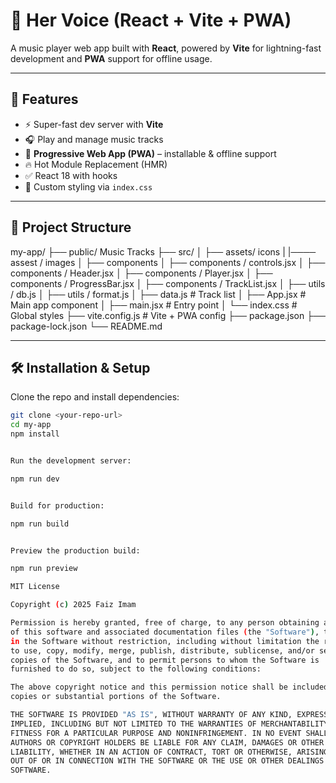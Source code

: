 # 🎵 Her Voice (React + Vite + PWA)

A music player web app built with **React**, powered by **Vite** for lightning-fast development and **PWA** support for offline usage.  

---

## 🚀 Features
- ⚡ Super-fast dev server with **Vite**
- 🎧 Play and manage music tracks
- 📱 **Progressive Web App (PWA)** – installable & offline support
- 🔥 Hot Module Replacement (HMR)
- ✅ React 18 with hooks
- 🎨 Custom styling via `index.css`

---

## 📂 Project Structure
my-app/
├── public/ Music Tracks 
├── src/
│ ├── assets/ icons
| |────  assest / images
│ ├── components
│ ├── components / controls.jsx
│ ├── components / Header.jsx
│ ├── components / Player.jsx
│ ├── components / ProgressBar.jsx
│ ├── components / TrackList.jsx
│ ├── utils / db.js
│ ├── utils / format.js
│ ├── data.js # Track list
│ ├── App.jsx # Main app component
│ ├── main.jsx # Entry point
│ └── index.css # Global styles
├── vite.config.js # Vite + PWA config
├── package.json
├── package-lock.json
└── README.md


---

## 🛠️ Installation & Setup

Clone the repo and install dependencies:

```bash
git clone <your-repo-url>
cd my-app
npm install


Run the development server:

npm run dev


Build for production:

npm run build


Preview the production build:

npm run preview

MIT License

Copyright (c) 2025 Faiz Imam

Permission is hereby granted, free of charge, to any person obtaining a copy
of this software and associated documentation files (the "Software"), to deal
in the Software without restriction, including without limitation the rights
to use, copy, modify, merge, publish, distribute, sublicense, and/or sell
copies of the Software, and to permit persons to whom the Software is
furnished to do so, subject to the following conditions:

The above copyright notice and this permission notice shall be included in all
copies or substantial portions of the Software.

THE SOFTWARE IS PROVIDED "AS IS", WITHOUT WARRANTY OF ANY KIND, EXPRESS OR
IMPLIED, INCLUDING BUT NOT LIMITED TO THE WARRANTIES OF MERCHANTABILITY,
FITNESS FOR A PARTICULAR PURPOSE AND NONINFRINGEMENT. IN NO EVENT SHALL THE
AUTHORS OR COPYRIGHT HOLDERS BE LIABLE FOR ANY CLAIM, DAMAGES OR OTHER
LIABILITY, WHETHER IN AN ACTION OF CONTRACT, TORT OR OTHERWISE, ARISING FROM,
OUT OF OR IN CONNECTION WITH THE SOFTWARE OR THE USE OR OTHER DEALINGS IN THE
SOFTWARE.
